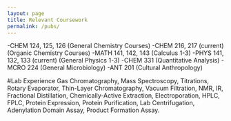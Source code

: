 ```yaml
---
layout: page
title: Relevant Coursework
permalink: /pubs/
---
```

-CHEM 124, 125, 126 (General Chemistry Courses)
-CHEM 216, 217 (current) (Organic Chemistry Courses)
-MATH 141, 142, 143 (Calculus 1-3)
-PHYS 141, 132, 133 (current) (General Physics 1-3)
-CHEM 331 (Quantitative Analysis)
-MCRO 224 (General Microbiology)
-ANT 201 (Cultural Anthropology)

#Lab Experience
Gas Chromatography, Mass Spectroscopy, Titrations, Rotary Evaporator, Thin-Layer Chromatography, Vacuum Filtration, NMR, IR, Fractional Distillation, Chemically-Active Extraction, Electroporation, HPLC, FPLC, Protein Expression, Protein Purification, Lab Centrifugation, Adenylation Domain Assay, Product Formation Assay.
                                


